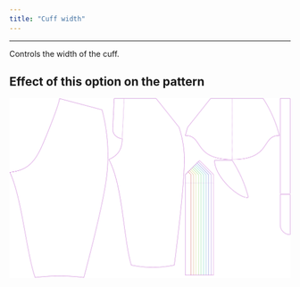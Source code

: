 ```yaml
---
title: "Cuff width"
---
```


***

Controls the width of the cuff.

## Effect of this option on the pattern

![This image shows the effect of this option by superimposing several variants that have a different value for this option](cornelius_cuffwidth_sample.svg "Effect of this option on the pattern")
